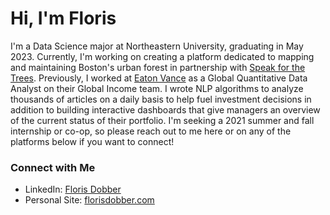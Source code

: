 # Hi, I'm Floris

I'm a Data Science major at Northeastern University, graduating in May 2023. Currently, I'm working on creating a platform dedicated to mapping and maintaining Boston's urban forest in partnership with [Speak for the Trees](https://www.sfttbos.org/). Previously, I worked at [Eaton Vance](https://www.eatonvance.com/) as a Global Quantitative Data Analyst on their Global Income team. I wrote NLP algorithms to analyze thousands of articles on a daily basis to help fuel investment decisions in addition to building interactive dashboards that give managers an overview of the current status of their portfolio. I'm seeking a 2021 summer and fall internship or co-op, so please reach out to me here or on any of the platforms below if you want to connect!

### Connect with Me
* LinkedIn: [Floris Dobber](https://www.linkedin.com/in/floris-dobber/)
* Personal Site: [florisdobber.com](https://www.florisdobber.com)
